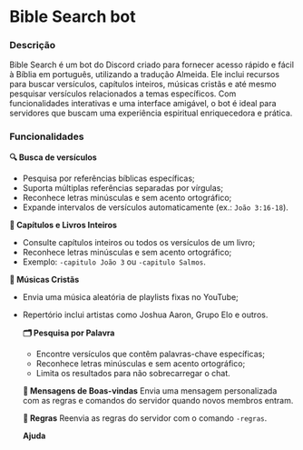 # Bible Search bot
### Descrição
Bible Search é um bot do Discord criado para fornecer acesso rápido e fácil à Bíblia em português, utilizando a tradução Almeida. Ele inclui recursos para buscar versículos, capítulos inteiros, músicas cristãs e até mesmo pesquisar versículos relacionados a temas específicos.
Com funcionalidades interativas e uma interface amigável, o bot é ideal para servidores que buscam uma experiência espiritual enriquecedora e prática.

### Funcionalidades
**🔍 Busca de versículos**
- Pesquisa por referências bíblicas específicas;
- Suporta múltiplas referências separadas por vírgulas;
- Reconhece letras minúsculas e sem acento ortográfico;
- Expande intervalos de versículos automaticamente (ex.: `João 3:16-18`).

**📖 Capítulos e Livros Inteiros**
- Consulte capítulos inteiros ou todos os versículos de um livro;
- Reconhece letras minúsculas e sem acento ortográfico;
- Exemplo: `-capitulo João 3` ou `-capitulo Salmos`.

**🎵 Músicas Cristãs**
- Envia uma música aleatória de playlists fixas no YouTube;
- Repertório inclui artistas como Joshua Aaron, Grupo Elo e outros.

  **🗂️ Pesquisa por Palavra**
  - Encontre versículos que contêm palavras-chave específicas;
  - Reconhece letras minúsculas e sem acento ortográfico;
  - Limita os resultados para não sobrecarregar o chat.
 
  **🎉 Mensagens de Boas-vindas**
  Envia uma mensagem personalizada com as regras e comandos do servidor quando novos membros entram.
 
  **📜 Regras**
  Reenvia as regras do servidor com o comando `-regras`.

  **Ajuda**
